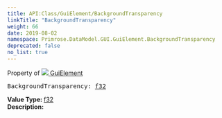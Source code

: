 ```yaml
---
title: API:Class/GuiElement/BackgroundTransparency
linkTitle: "BackgroundTransparency"
weight: 66
date: 2019-08-02
namespace: Primrose.DataModel.GUI.GuiElement.BackgroundTransparency
deprecated: false
no_list: true
---
```

Property of <a href="/docs/api-reference/Class/GuiElement"><img src="/icons/silk/default.png"/>&nbsp;GuiElement</a>
<pre class="method-declaration">
BackgroundTransparency: <a class="type" href="/docs/api-reference/System/Primitives#single">f32</a></pre>
<b>Value Type: </b>
<a class="type" href="/docs/api-reference/System/Primitives#single">f32</a>
<br/>
<b>Description: </b>
